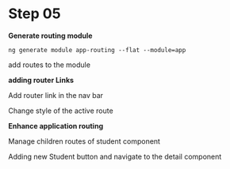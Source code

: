 # Step 05

**Generate routing module**

`ng generate module app-routing --flat --module=app`

add routes to the module


**adding router Links**

Add router link in the nav bar

Change style of the active route  

**Enhance application routing**

Manage children routes of student component

Adding new Student button and navigate to the detail component
